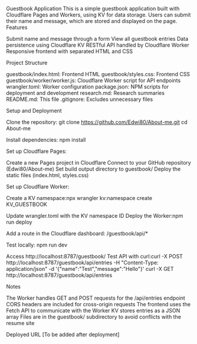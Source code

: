 Guestbook Application
This is a simple guestbook application built with Cloudflare Pages and Workers, using KV for data storage. Users can submit their name and message, which are stored and displayed on the page.
Features

Submit name and message through a form
View all guestbook entries
Data persistence using Cloudflare KV
RESTful API handled by Cloudflare Worker
Responsive frontend with separated HTML and CSS

Project Structure

guestbook/index.html: Frontend HTML
guestbook/styles.css: Frontend CSS
guestbook/worker/worker.js: Cloudflare Worker script for API endpoints
wrangler.toml: Worker configuration
package.json: NPM scripts for deployment and development
research.md: Research summaries
README.md: This file
.gitignore: Excludes unnecessary files

Setup and Deployment

Clone the repository:
git clone https://github.com/Edwi80/About-me.git
cd About-me


Install dependencies:
npm install


Set up Cloudflare Pages:

Create a new Pages project in Cloudflare
Connect to your GitHub repository (Edwi80/About-me)
Set build output directory to guestbook/
Deploy the static files (index.html, styles.css)


Set up Cloudflare Worker:

Create a KV namespace:npx wrangler kv:namespace create KV_GUESTBOOK


Update wrangler.toml with the KV namespace ID
Deploy the Worker:npm run deploy


Add a route in the Cloudflare dashboard: <your-pages-url>/guestbook/api/*


Test locally:
npm run dev


Access http://localhost:8787/guestbook/
Test API with curl:curl -X POST http://localhost:8787/guestbook/api/entries -H "Content-Type: application/json" -d '{"name":"Test","message":"Hello"}'
curl -X GET http://localhost:8787/guestbook/api/entries





Notes

The Worker handles GET and POST requests for the /api/entries endpoint
CORS headers are included for cross-origin requests
The frontend uses the Fetch API to communicate with the Worker
KV stores entries as a JSON array
Files are in the guestbook/ subdirectory to avoid conflicts with the resume site

Deployed URL
[To be added after deployment]
